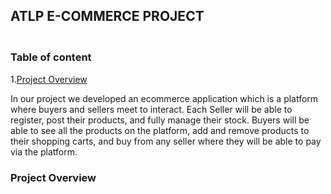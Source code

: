 ## ATLP E-COMMERCE PROJECT
### <br>Table of content
1.[Project Overview](#Project-Overview)










In our project we developed an ecommerce application which is a platform where buyers and sellers meet to interact. Each Seller will be able to register, post their products, and fully manage their stock. Buyers will be able to see all the products on the platform, add and remove products to their shopping carts, and buy from any seller where they will be able to pay via the platform.
### Project Overview